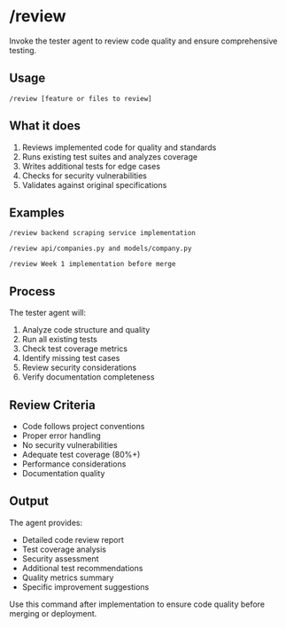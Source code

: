 # /review

Invoke the tester agent to review code quality and ensure comprehensive testing.

## Usage

```
/review [feature or files to review]
```

## What it does

1. Reviews implemented code for quality and standards
2. Runs existing test suites and analyzes coverage
3. Writes additional tests for edge cases
4. Checks for security vulnerabilities
5. Validates against original specifications

## Examples

```
/review backend scraping service implementation

/review api/companies.py and models/company.py

/review Week 1 implementation before merge
```

## Process

The tester agent will:
1. Analyze code structure and quality
2. Run all existing tests
3. Check test coverage metrics
4. Identify missing test cases
5. Review security considerations
6. Verify documentation completeness

## Review Criteria

- Code follows project conventions
- Proper error handling
- No security vulnerabilities
- Adequate test coverage (80%+)
- Performance considerations
- Documentation quality

## Output

The agent provides:
- Detailed code review report
- Test coverage analysis
- Security assessment
- Additional test recommendations
- Quality metrics summary
- Specific improvement suggestions

Use this command after implementation to ensure code quality before merging or deployment.